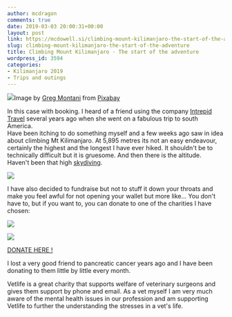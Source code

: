 ```yaml
---
author: mcdragon
comments: true
date: 2019-03-03 20:00:31+00:00
layout: post
link: https://mcdowell.si/climbing-mount-kilimanjaro-the-start-of-the-adventure-3594.html
slug: climbing-mount-kilimanjaro-the-start-of-the-adventure
title: Climbing Mount Kilimanjaro - The start of the adventure
wordpress_id: 3594
categories:
- Kilimanjaro 2019
- Trips and outings
---
```



![](https://img.mcdowell.si/2019/03/kilimanjaro-1025146_1280-1024x658.jpg)Image by [Greg Montani](https://pixabay.com/users/GregMontani-1014946/?utm_source=link-attribution&utm_medium=referral&utm_campaign=image&utm_content=1025146) from [Pixabay](https://pixabay.com/?utm_source=link-attribution&utm_medium=referral&utm_campaign=image&utm_content=1025146)





In this case with booking. I heard of a friend using the company [Intrepid Travel](https://www.intrepidtravel.com/) several years ago when she went on a fabulous trip to south America.  
Have been itching to do something myself and a few weeks ago saw in idea about climbing Mt Kilimanjaro. At 5,895 metres its not an easy endeavour, certainly the highest and the longest I have ever hiked. It shouldn't be to technically difficult but it is gruesome. And then there is the altitude. Haven't been that high [skydiving](https://mcdowell.si/category/skydiving).







![](https://img.mcdowell.si/2019/03/martin-kili.ai_.svg_.png)







I have also decided to fundraise but not to stuff it down your throats and make you feel awful for not opening your wallet but more like... You don't have to, but if you want to, you can donate to one of the charities I have chosen:











[![](https://img.mcdowell.si/2019/03/logo_trans.png)](https://uk.virginmoneygiving.com/MartinKilimanjaro2019)









[![](https://img.mcdowell.si/2019/03/vetlife_logo@2x-e1463673749950.png)](https://www.justgiving.com/fundraising/martin-kilimanjaro-2019)











[DONATE HERE !  
](https://uk.virginmoneygiving.com/MartinKilimanjaro2019)







I lost a very good friend to pancreatic cancer years ago and I have been donating to them little by little every month. 







Vetlife is a great charity that supports welfare of veterinary surgeons and gives them support by phone and email. As a vet myself I am very much aware of the mental health issues in our profession and am supporting Vetlife to further the understanding the stresses in a vet's life.




